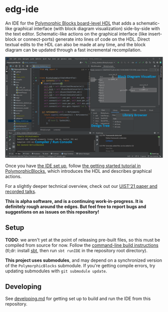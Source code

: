 # edg-ide

An IDE for the [Polymorphic Blocks board-level HDL](https://github.com/BerkeleyHCI/PolymorphicBlocks) that adds a schematic-like graphical interface (with block diagram visualization) side-by-side with the text editor.
Schematic-like actions on the graphical interface (like insert-block or connect-ports) generate into lines of code on the HDL.
Direct textual edits to the HDL can also be made at any time, and the block diagram can be updated through a fast incremental recompilation.

![IDE Screenshot](https://raw.githubusercontent.com/BerkeleyHCI/PolymorphicBlocks/master/docs/ide/overview.png)

Once you have [the IDE set up](#setup), follow [the getting started tutorial in PolymorphicBlocks](https://github.com/BerkeleyHCI/PolymorphicBlocks/blob/master/getting-started.md), which introduces the HDL and describes graphical actions.

For a slightly deeper technical overview, check out our [UIST'21 paper and recorded talks](https://doi.org/10.1145/3472749.3474804).

**This is alpha software, and is a continuing work-in-progress. It is definitely rough around the edges. But feel free to report bugs and suggestions on as issues on this repository!** 


## Setup

**TODO**: we aren't yet at the point of releasing pre-built files, so this must be compiled from source for now.
Follow the [command-line build instructions](developing.md#build-and-run-from-command-line) (tl;dr: install [sbt](https://www.scala-sbt.org/download.html), then run `sbt runIDE` in the repository root directory).

**This project uses submodules**, and may depend on a synchronized version of the `PolymorphicBlocks` submodule.
If you're getting compile errors, try updating submodules with `git submodule update`. 


## Developing

See [developing.md](developing.md) for getting set up to build and run the IDE from this repository.
